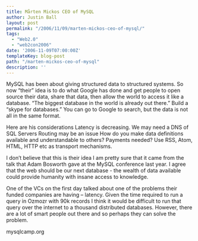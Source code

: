 ```yaml
---
title: Mårten Mickos CEO of MySQL
author: Justin Ball
layout: post
permalink: "/2006/11/09/marten-mickos-ceo-of-mysql/"
tags:
  - "Web2.0"
  - "web2con2006"
date: '2006-11-09T07:00:00Z'
templateKey: blog-post
path: "/marten-mickos-ceo-of-mysql"
description: ''
---
```


MySQL has been about giving structured data to structured systems. So now “their” idea is to do what Google has done and get people to open source their data, share that data, then allow the world to access it like a database. “The biggest database in the world is already out there.” Build a “skype for databases.” You can go to Google to search, but the data is not all in the same format.

Here are his considerations
Latency is decreasing.
We may need a DNS of SQL Servers
Routing may be an issue
How do you make data definitions available and understandable to others?
Payments needed?
Use RSS, Atom, HTML, HTTP etc as transport mechanisms.

I don’t believe that this is their idea I am pretty sure that it came from the talk that Adam Bosworth gave at the MySQL conference last year. I agree that the web should be our next database - the wealth of data available could provide humanity with insane access to knowledge.

One of the VCs on the first day talked about one of the problems their funded companies are having – latency. Given the time required to run a query in Ozmozr with 90k records I think it would be difficult to run that query over the internet to a thousand distributed databases. However, there are a lot of smart people out there and so perhaps they can solve the problem.

mysqlcamp.org
